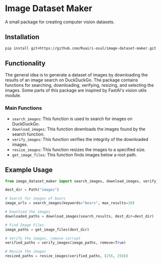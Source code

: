# Image Dataset Maker

A small package for creating computer vision datasets.

## Installation

```bash
pip install git+https://github.com/Ruairi-osul/image-dataset-maker.git
```

## Functionality

The general idea is to generate a dataset of images by downloading the results of an image search on DuckDuckGo. The package contains functions for searching, downloading, verifying, resizing, and selecting the images. Some parts of this package are inspired by FastAI's vision utils module.

### Main Functions

- `search_images`: This function is used to search for images on DuckDuckGo.
- `download_images`: This function downloads the images found by the search function.
- `verify_images`: This function verifies the integrity of the downloaded images.
- `resize_images`: This function resizes the images to a specified size.
- `get_image_files`: This function finds images below a root path.

## Example Usage


```python
from image_dataset_maker import search_images, download_images, verify_images, resize_images, get_image_files

dest_dir = Path("images")

# Search for images of bears
image_urls = search_images(keywords="bears", max_results=10)

# Download the images
downloaded_paths = download_images(search_results, dest_dir=dest_dir)

# Find Image Files
image_paths = get_image_files(dest_dir)

# Verify the images, remove corrupt
verified_paths = verify_images(image_paths, remove=True)

# Resize the images
resized_paths = resize_images(verified_paths, (256, 256))

```
